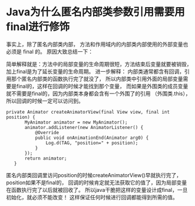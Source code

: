 # Java为什么匿名内部类参数引用需要用final进行修饰

事实上，除了匿名内部类内部，
方法和作用域内的内部类内部使用的外部变量也必须是 final 的。
原因大致总结一下：

简单解释就是：方法中的局部变量的生命周期很短，方法结束后变量就要被销毁，
加上final是为了延长变量的生命周期。
进一步解释：    内部类通常都含有回调，引用那个匿名内部类的函数执行完了就没了，
所以内部类中引用外面的局部变量需要是final的，这样在回调的时候才能找到那个变量，
而如果是外围类的成员变量就不需要是final的，因为内部类本身都会含有一个外围了的引用
（外围类.this），所以回调的时候一定可以访问到。

```
private Animator createAnimatorView(final View view, final int position) {
       MyAnimator animator = new MyAnimator();
       animator.addListener(new AnimatorListener() {
           @Override
           public void onAnimationEnd(Animator arg0) {
               Log.d(TAG, "position=" + position);
           }
       });
       return animator;
   }
```
匿名内部类回调里访问position的时候createAnimatorView()早就执行完了，
position如果不是final的，
回调的时候肯定就无法获取它的值了，因为局部变量在函数执行完了以后就被回收了。
所以java干脆把这样的变量设计成final，一旦初始化，就必须不能改变！
这样保证任何时候进行回调都能得到所需的值。
